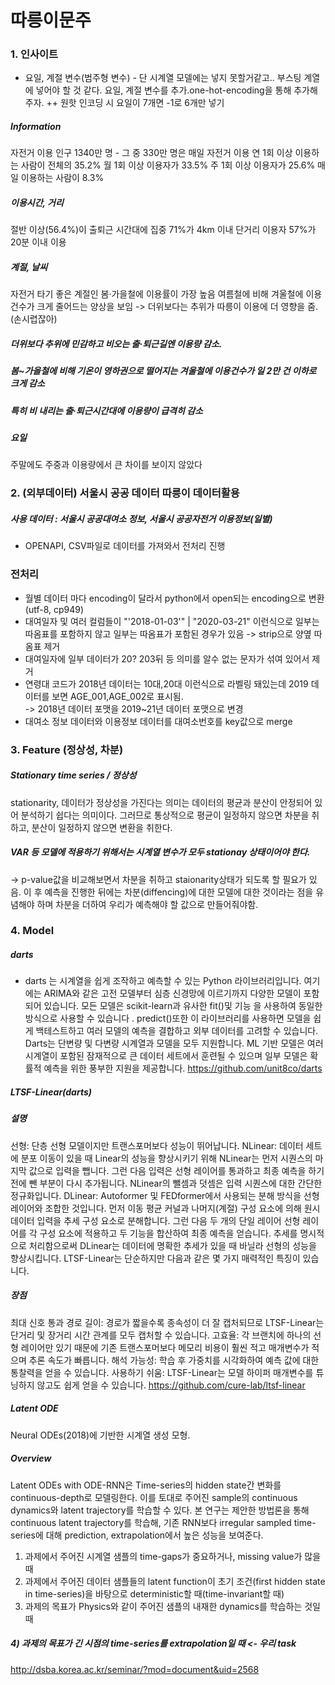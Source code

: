 # 따릉이문주

### 1. 인사이트
- 요일, 계절 변수(범주형 변수) - 단 시계열 모델에는 넣지 못할거같고.. 부스팅 계열에 넣어야 할 것 같다.
요일, 계절 변수를 추가.one-hot-encoding을 통해 추가해주자. ++ 원핫 인코딩 시 요일이 7개면 -1로 6개만 넣기

##### Information
자전거 이용 인구 1340만 명 - 그 중 330만 명은 매일 자전거 이용
연 1회 이상 이용하는 사람이 전체의 35.2%
월 1회 이상 이용자가 33.5%
주 1회 이상 이용자가 25.6%
매일 이용하는 사람이 8.3%

##### 이용시간, 거리
절반 이상(56.4%)이 출퇴근 시간대에 집중
71%가 4km 이내 단거리 이용자
57%가 20분 이내 이용

##### 계절, 날씨
자전거 타기 좋은 계절인 봄‧가을철에 이용률이 가장 높음
여름철에 비해 겨울철에 이용건수가 크게 줄어드는 양상을 보임 -> 더위보다는 추위가 따릉이 이용에 더 영향을 줌.(손시렵잖아)

##### 더위보다 추위에 민감하고 비오는 출‧퇴근길엔 이용량 감소. 
##### 봄~가을철에 비해 기온이 영하권으로 떨어지는 겨울철에 이용건수가 일 2만 건 이하로 크게 감소
##### 특히 비 내리는 출‧퇴근시간대에 이용량이 급격히 감소

##### 요일
주말에도 주중과 이용량에서 큰 차이를 보이지 않았다

### 2. (외부데이터) 서울시 공공 데이터 따릉이 데이터활용

##### 사용 데이터 : 서울시 공공대여소 정보, 서울시 공공자전거 이용정보(일별)
- OPENAPI, CSV파일로 데이터를 가져와서 전처리 진행

### 전처리
- 월별 데이터 마다 encoding이 달라서 python에서 open되는 encoding으로 변환 (utf-8, cp949)
- 대여일자 및 여러 컬럼들이 "'2018-01-03'" | "2020-03-21" 이런식으로 일부는 따옴표를 포함하지 않고 일부는 따옴표가 포함된 경우가 있음 
-> strip으로 양옆 따옴표 제거
- 대여일자에 일부 데이터가 20? 203뒤 등 의미를 알수 없는 문자가 섞여 있어서 제거
- 연령대 코드가 2018년 데이터는 10대,20대 이런식으로 라벨링 돼있는데 2019 데이터를 보면 AGE_001,AGE_002로 표시됨. </br>
-> 2018년 데이터 포맷을 2019~21년 데이터 포맷으로 변경
- 대여소 정보 데이터와 이용정보 데이터를 대여소번호를 key값으로 merge

### 3. Feature (정상성, 차분)
##### Stationary time series / 정상성
stationarity, 데이터가 정상성을 가진다는 의미는 데이터의 평균과 분산이 안정되어 있어 분석하기 쉽다는 의미이다. 그러므로 통상적으로 평균이 일정하지 않으면 차분을 취하고, 분산이 일정하지 않으면 변환을 취한다.
##### VAR 등 모델에 적용하기 위해서는 시계열 변수가 모두 stationay 상태이어야 한다. 
-> p-value값을 비교해보면서 차분을 취하고 staionarity상태가 되도록 할 필요가 있음. 이 후 예측을 진행한 뒤에는 차분(diffencing)에 대한 모델에 대한 것이라는 점을 유념해야 하며 차분을 더하여 우리가 예측해야 할 값으로 만들어줘야함.


### 4. Model
##### darts 
- darts 는 시계열을 쉽게 조작하고 예측할 수 있는 Python 라이브러리입니다. 여기에는 ARIMA와 같은 고전 모델부터 심층 신경망에 이르기까지 다양한 모델이 포함되어 있습니다. 모든 모델은 scikit-learn과 유사한 fit()및 기능 을 사용하여 동일한 방식으로 사용할 수 있습니다 . predict()또한 이 라이브러리를 사용하면 모델을 쉽게 백테스트하고 여러 모델의 예측을 결합하고 외부 데이터를 고려할 수 있습니다. Darts는 단변량 및 다변량 시계열과 모델을 모두 지원합니다. ML 기반 모델은 여러 시계열이 포함된 잠재적으로 큰 데이터 세트에서 훈련될 수 있으며 일부 모델은 확률적 예측을 위한 풍부한 지원을 제공합니다.
https://github.com/unit8co/darts
##### LTSF-Linear(darts)

##### 설명
선형: 단층 선형 모델이지만 트랜스포머보다 성능이 뛰어납니다.
NLinear: 데이터 세트에 분포 이동이 있을 때 Linear의 성능을 향상시키기 위해 NLinear는 먼저 시퀀스의 마지막 값으로 입력을 뺍니다. 그런 다음 입력은 선형 레이어를 통과하고 최종 예측을 하기 전에 뺀 부분이 다시 추가됩니다. NLinear의 뺄셈과 덧셈은 입력 시퀀스에 대한 간단한 정규화입니다.
DLinear: Autoformer 및 FEDformer에서 사용되는 분해 방식을 선형 레이어와 조합한 것입니다. 먼저 이동 평균 커널과 나머지(계절) 구성 요소에 의해 원시 데이터 입력을 추세 구성 요소로 분해합니다. 그런 다음 두 개의 단일 레이어 선형 레이어를 각 구성 요소에 적용하고 두 기능을 합산하여 최종 예측을 얻습니다. 추세를 명시적으로 처리함으로써 DLinear는 데이터에 명확한 추세가 있을 때 바닐라 선형의 성능을 향상시킵니다.
LTSF-Linear는 단순하지만 다음과 같은 몇 가지 매력적인 특징이 있습니다.

##### 장점
최대 신호 통과 경로 길이: 경로가 짧을수록 종속성이 더 잘 캡처되므로 LTSF-Linear는 단거리 및 장거리 시간 관계를 모두 캡처할 수 있습니다.
고효율: 각 브랜치에 하나의 선형 레이어만 있기 때문에 기존 트랜스포머보다 메모리 비용이 훨씬 적고 매개변수가 적으며 추론 속도가 빠릅니다.
해석 가능성: 학습 후 가중치를 시각화하여 예측 값에 대한 통찰력을 얻을 수 있습니다.
사용하기 쉬움: LTSF-Linear는 모델 하이퍼 매개변수를 튜닝하지 않고도 쉽게 얻을 수 있습니다.
https://github.com/cure-lab/ltsf-linear

##### Latent ODE
Neural ODEs(2018)에 기반한 시계열 생성 모형.

##### Overview
Latent ODEs with ODE-RNN은 Time-series의 hidden state간 변화를 continuous-depth로 모델링한다. 이를 토대로 주어진 sample의 continuous dynamics와 latent trajectory를 학습할 수 있다. 본 연구는 제안한 방법론을 통해 continuous latent trajectory를 학습해, 기존 RNN보다 irregular sampled time-series에 대해 prediction, extrapolation에서 높은 성능을 보여준다.
1) 과제에서 주어진 시계열 샘플의 time-gaps가 중요하거나, missing value가 많을 때
2) 과제에서 주어진 데이터 샘플들의 latent function이 초기 조건(first hidden state in time-series)을 바탕으로 deterministic할 때(time-invariant할 때)
3) 과제의 목표가 Physics와 같이 주어진 샘플의 내재한 dynamics를 학습하는 것일 때
##### 4) 과제의 목표가 긴 시점의 time-series를 extrapolation일 때 <- 우리 task

http://dsba.korea.ac.kr/seminar/?mod=document&uid=2568
